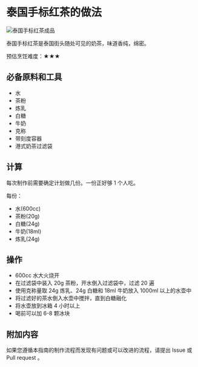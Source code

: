 
# 泰国手标红茶的做法

![泰国手标红茶成品](泰国手标红茶.jpg)

泰国手标红茶是泰国街头随处可见的奶茶，味道香纯，绵密。

预估烹饪难度：★★★

## 必备原料和工具

- 水
- 茶粉
- 炼乳
- 白糖
- 牛奶
- 克称
- 带刻度容器
- 港式奶茶过滤袋

## 计算

每次制作前需要确定计划做几份。一份正好够 1 个人吃。

每份：

- 水(600cc)
- 茶粉(20g)
- 白糖(24g)
- 牛奶(18ml)
- 炼乳(24g)

## 操作

- 600cc 水大火烧开
- 在过滤袋中装入 20g 茶粉，开水倒入过滤袋中，过滤 20 遍
- 使用克称量取 24g 炼乳、24g 白糖和 18ml 牛奶放入 1000ml 以上的水壶中
- 将过滤好的茶水倒入水壶中搅拌，直到白糖融化
- 将水壶放到冰箱 4 小时以上
- 喝前可以加 6-8 颗冰块

## 附加内容

如果您遵循本指南的制作流程而发现有问题或可以改进的流程，请提出 Issue 或 Pull request 。
